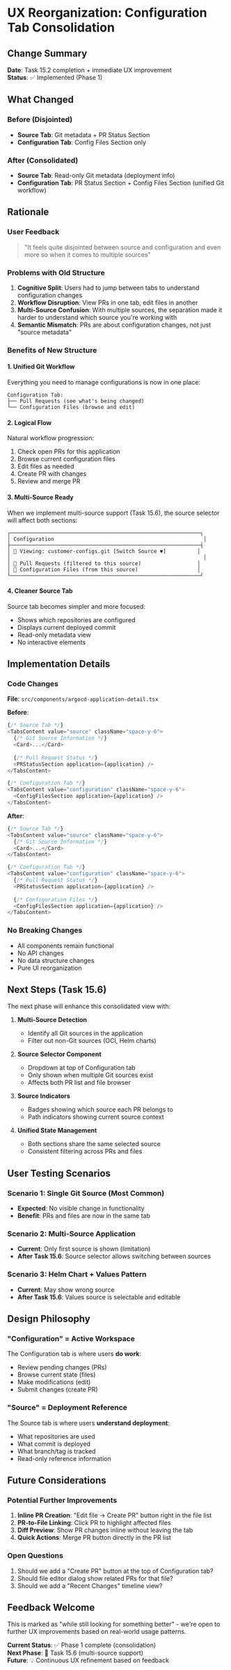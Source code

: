 # UX Reorganization: Configuration Tab Consolidation

## Change Summary

**Date**: Task 15.2 completion + immediate UX improvement  
**Status**: ✅ Implemented (Phase 1)

## What Changed

### Before (Disjointed)
- **Source Tab**: Git metadata + PR Status Section
- **Configuration Tab**: Config Files Section only

### After (Consolidated)
- **Source Tab**: Read-only Git metadata (deployment info)
- **Configuration Tab**: PR Status Section + Config Files Section (unified Git workflow)

## Rationale

### User Feedback
> "It feels quite disjointed between source and configuration and even more so when it comes to multiple sources"

### Problems with Old Structure
1. **Cognitive Split**: Users had to jump between tabs to understand configuration changes
2. **Workflow Disruption**: View PRs in one tab, edit files in another
3. **Multi-Source Confusion**: With multiple sources, the separation made it harder to understand which source you're working with
4. **Semantic Mismatch**: PRs are about configuration changes, not just "source metadata"

### Benefits of New Structure

#### 1. Unified Git Workflow
Everything you need to manage configurations is now in one place:
```
Configuration Tab:
├── Pull Requests (see what's being changed)
└── Configuration Files (browse and edit)
```

#### 2. Logical Flow
Natural workflow progression:
1. Check open PRs for this application
2. Browse current configuration files
3. Edit files as needed
4. Create PR with changes
5. Review and merge PR

#### 3. Multi-Source Ready
When we implement multi-source support (Task 15.6), the source selector will affect both sections:
```
┌─────────────────────────────────────────────────────────────┐
│ Configuration                                                │
├─────────────────────────────────────────────────────────────┤
│ 📁 Viewing: customer-configs.git [Switch Source ▼]          │
│                                                              │
│ 🔀 Pull Requests (filtered to this source)                  │
│ 📄 Configuration Files (from this source)                   │
└─────────────────────────────────────────────────────────────┘
```

#### 4. Cleaner Source Tab
Source tab becomes simpler and more focused:
- Shows which repositories are configured
- Displays current deployed commit
- Read-only metadata view
- No interactive elements

## Implementation Details

### Code Changes

**File**: `src/components/argocd-application-detail.tsx`

**Before**:
```typescript
{/* Source Tab */}
<TabsContent value="source" className="space-y-6">
  {/* Git Source Information */}
  <Card>...</Card>
  
  {/* Pull Request Status */}
  <PRStatusSection application={application} />
</TabsContent>

{/* Configuration Tab */}
<TabsContent value="configuration" className="space-y-6">
  <ConfigFilesSection application={application} />
</TabsContent>
```

**After**:
```typescript
{/* Source Tab */}
<TabsContent value="source" className="space-y-6">
  {/* Git Source Information */}
  <Card>...</Card>
</TabsContent>

{/* Configuration Tab */}
<TabsContent value="configuration" className="space-y-6">
  {/* Pull Request Status */}
  <PRStatusSection application={application} />
  
  {/* Configuration Files */}
  <ConfigFilesSection application={application} />
</TabsContent>
```

### No Breaking Changes
- All components remain functional
- No API changes
- No data structure changes
- Pure UI reorganization

## Next Steps (Task 15.6)

The next phase will enhance this consolidated view with:

1. **Multi-Source Detection**
   - Identify all Git sources in the application
   - Filter out non-Git sources (OCI, Helm charts)

2. **Source Selector Component**
   - Dropdown at top of Configuration tab
   - Only shown when multiple Git sources exist
   - Affects both PR list and file browser

3. **Source Indicators**
   - Badges showing which source each PR belongs to
   - Path indicators showing current source context

4. **Unified State Management**
   - Both sections share the same selected source
   - Consistent filtering across PRs and files

## User Testing Scenarios

### Scenario 1: Single Git Source (Most Common)
- **Expected**: No visible change in functionality
- **Benefit**: PRs and files are now in the same tab

### Scenario 2: Multi-Source Application
- **Current**: Only first source is shown (limitation)
- **After Task 15.6**: Source selector allows switching between sources

### Scenario 3: Helm Chart + Values Pattern
- **Current**: May show wrong source
- **After Task 15.6**: Values source is selectable and editable

## Design Philosophy

### "Configuration" = Active Workspace
The Configuration tab is where users **do work**:
- Review pending changes (PRs)
- Browse current state (files)
- Make modifications (edit)
- Submit changes (create PR)

### "Source" = Deployment Reference
The Source tab is where users **understand deployment**:
- What repositories are used
- What commit is deployed
- What branch/tag is tracked
- Read-only reference information

## Future Considerations

### Potential Further Improvements
1. **Inline PR Creation**: "Edit file → Create PR" button right in the file list
2. **PR-to-File Linking**: Click PR to highlight affected files
3. **Diff Preview**: Show PR changes inline without leaving the tab
4. **Quick Actions**: Merge PR button directly in the PR list

### Open Questions
1. Should we add a "Create PR" button at the top of Configuration tab?
2. Should file editor dialog show related PRs for that file?
3. Should we add a "Recent Changes" timeline view?

## Feedback Welcome

This is marked as "while still looking for something better" - we're open to further UX improvements based on real-world usage patterns.

**Current Status**: ✅ Phase 1 complete (consolidation)  
**Next Phase**: 🔄 Task 15.6 (multi-source support)  
**Future**: 💡 Continuous UX refinement based on feedback
